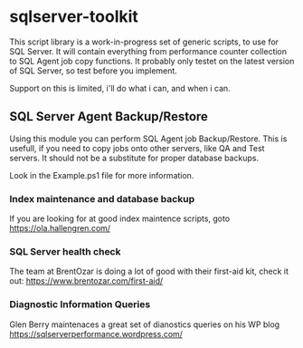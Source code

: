 # sqlserver-toolkit
This script library is a work-in-progress set of generic scripts, to use for SQL Server.
It will contain everything from performance counter collection to SQL Agent job copy functions.
It probably only testet on the latest version of SQL Server, so test before you implement.

Support on this is limited, i'll do what i can, and when i can.

## SQL Server Agent Backup/Restore
Using this module you can perform SQL Agent job Backup/Restore.
This is usefull, if you need to copy jobs onto other servers, like QA and Test servers.
It should not be a substitute for proper database backups.

Look in the Example.ps1 file for more information.

### Index maintenance and database backup
If you are looking for at good index maintence scripts, goto https://ola.hallengren.com/

### SQL Server health check
The team at BrentOzar is doing a lot of good with their first-aid kit,
check it out: https://www.brentozar.com/first-aid/

### Diagnostic Information Queries
Glen Berry maintenaces a great set of dianostics queries on his WP blog
https://sqlserverperformance.wordpress.com/
